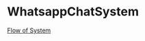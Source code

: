 # WhatsappChatSystem

[Flow of System](https://drive.google.com/file/d/1jRI9ernl3u4Y57jwvpln0hjQ1gTEI_6S/view?usp=sharing)
